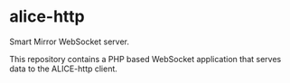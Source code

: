 # alice-http
Smart Mirror WebSocket server.

This repository contains a PHP based WebSocket application that serves data to the ALICE-http client.
